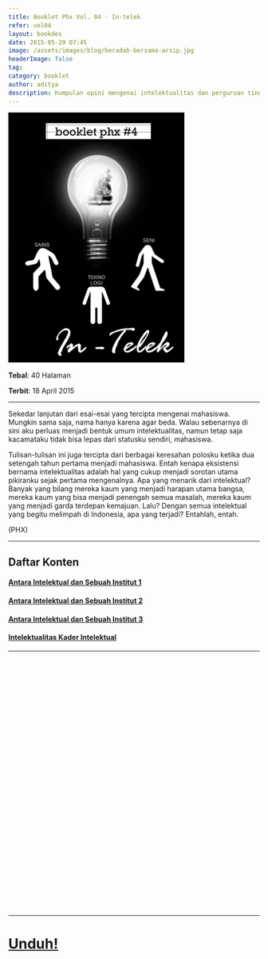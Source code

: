 ```yaml
---
title: Booklet Phx Vol. 04 - In-telek
refer: vol04
layout: bookdes
date: 2015-05-29 07:45
image: /assets/images/blog/beradab-bersama-arsip.jpg
headerImage: false
tag:
category: booklet
author: aditya
description: Kumpulan opini mengenai intelektualitas dan perguruan tinggi
---
```


<img class="image" src="/assets/images/cover/booklet4.jpg" alt="__" height="500px">

__Tebal__: 40 Halaman

__Terbit__: 18 April 2015

***

Sekedar lanjutan dari esai-esai yang tercipta mengenai mahasiswa. Mungkin sama saja, nama hanya karena agar beda. Walau sebenarnya di sini aku perluas menjadi bentuk umum intelektualitas, namun tetap saja kacamataku tidak bisa lepas dari statusku sendiri, mahasiswa.

Tulisan-tulisan ini juga tercipta dari berbagai keresahan polosku ketika dua setengah tahun pertama menjadi mahasiswa. Entah kenapa eksistensi bernama intelektualitas adalah hal yang cukup menjadi sorotan utama pikiranku sejak pertama mengenalnya. Apa yang menarik dari intelektual? Banyak yang bilang mereka kaum yang menjadi harapan utama bangsa, mereka kaum yang bisa menjadi penengah semua masalah, mereka kaum yang menjadi garda terdepan kemajuan. Lalu? Dengan semua intelektual yang begitu melimpah di Indonesia, apa yang terjadi? Entahlah, entah.

(PHX)

***

## Daftar Konten

#### [Antara Intelektual dan Sebuah Institut 1][1]

#### [Antara Intelektual dan Sebuah Institut 2][2]

#### [Antara Intelektual dan Sebuah Institut 3][3]

#### [Intelektualitas Kader Intelektual][4]


[1]: http://phoenixfin.github.io/antara-intelektual-dan-sebuah-institut
[2]: http://phoenixfin.github.io/antara-intelektual-dan-sebuah-institut-2
[3]: http://phoenixfin.github.io/antara-intelektual-dan-sebuah-institut-3
[4]: http://phoenixfin.github.io/intelektualitas-kader-intelektual

***

<div data-configid="7319434/43537315" style="width:100%; height:500px;" class="issuuembed"></div>
<script type="text/javascript" src="//e.issuu.com/embed.js" async="true"></script>

***

# [Unduh!][akses]

[akses]: https://www.dropbox.com/s/uylc57cfu74tjzs/%234%20In-telek.pdf?dl=0
